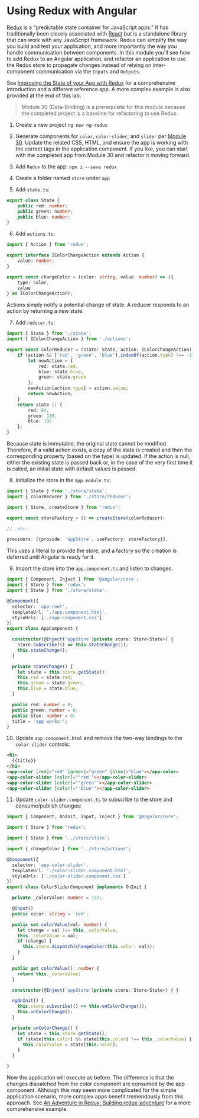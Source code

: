 # Using Redux with Angular 

[Redux](http://redux.js.org/) is a "predictable state container for JavaScript apps." It has traditionally been closely associated with [React](https://facebook.github.io/react/) but is a standalone library that can work with any JavaScript framework. Redux can simplify the way you build and test your application, and more importantly the way you handle communication between components. In this module you'll see how to add Redux to an Angular application, and refactor an application to use the Redux store to propagate changes instead of relying on inter-component communication via the `Inputs` and `Outputs`. 

See [Improving the State of your App with Redux](http://developer.telerik.com/topics/web-development/improving-state-app-redux/) for a comprehensive introduction and a different reference app. A more complex example is also provided at the end of this lab.

>Module 30 (Data-Binding) is a prerequisite for this module because the completed project is a baseline for refactoring to use Redux.

1. Create a new project `ng new ng-redux` 

2. Generate components for `color`, `color-slider`, and `slider` per [Module 30](../30-Data-Binding/README.md). Update the related CSS, HTML, and ensure the app is working with the correct tags in the application component. If you like, you can start with the completed app from Module 30 and refactor it moving forward.

3. Add `Redux` to the app: `npm i --save redux`

4. Create a folder named `store` under `app` 

5. Add `state.ts`: 

```TypeScript
export class State {
    public red: number;
    public green: number;
    public blue: number;
}
```

6. Add `actions.ts`: 

```TypeScript 
import { Action } from 'redux';

export interface IColorChangeAction extends Action {
    value: number;
}

export const changeColor = (color: string, value: number) => ({
    type: color,
    value
} as IColorChangeAction);
```

Actions simply notify a potential change of state. A reducer responds to an action by returning a new state. 

7. Add `reducer.ts`: 

```TypeScript
import { State } from './state';
import { IColorChangeAction } from './actions';

export const colorReducer = (state: State, action: IColorChangeAction) => {
    if (action && ['red', 'green', 'blue'].indexOf(action.type) !== -1) {
        let newAction = {
            red: state.red,
            blue: state.blue,
            green: state.green
        };
        newAction[action.type] = action.value; 
        return newAction;
    }
    return state || {
        red: 64,
        green: 128,
        blue: 192
    };
}
```

Because state is immutable, the original state cannot be modified. Therefore, if a valid action exists, a copy of the state is created and then the corresponding property (based on the type) is updated. If the action is null, either the existing state is passed back or, in the case of the very first time it is called, an initial state with default values is passed. 

8. Initialize the store in the `app.module.ts`:

```TypeScript
import { State } from './store/state';
import { colorReducer } from './store/reducer';

import { Store, createStore } from 'redux';

export const storeFactory = () => createStore(colorReducer);

//..etc..

providers: [{provide: 'appStore', useFactory: storeFactory}],

```

This uses a literal to provide the store, and a factory so the creation is deferred until Angular is ready for it. 

9. Import the store into the `app.component.ts` and listen to changes. 

```TypeScript 
import { Component, Inject } from '@angular/core';
import { Store } from 'redux';
import { State } from './store/state';

@Component({
  selector: 'app-root',
  templateUrl: './app.component.html',
  styleUrls: ['./app.component.css']
})
export class AppComponent {

  constructor(@Inject('appStore')private store: Store<State>) {
    store.subscribe(() => this.stateChange());
    this.stateChange();
  }

  private stateChange() {
    let state = this.store.getState();
    this.red = state.red;
    this.green = state.green;
    this.blue = state.blue;
  }

  public red: number = 0;
  public green: number = 0;
  public blue: number = 0;
  title = 'app works!';
}
```

10. Update `app.component.html` and remove the two-way bindings to the `color-slider` controls: 

```html
<h1>
  {{title}}
</h1>
<app-color [red]="red" [green]="green" [blue]="blue"></app-color>
<app-color-slider [color]="'red'"></app-color-slider>
<app-color-slider [color]="'green'"></app-color-slider>
<app-color-slider [color]="'blue'"></app-color-slider>
```

11. Update `color-slider.component.ts` to subscribe to the store and consume/publish changes: 

```TypeScript 
import { Component, OnInit, Input, Inject } from '@angular/core';

import { Store } from 'redux';

import { State } from '../store/state';

import { changeColor } from '../store/actions';

@Component({
  selector: 'app-color-slider',
  templateUrl: './color-slider.component.html',
  styleUrls: ['./color-slider.component.css']
})
export class ColorSliderComponent implements OnInit {

  private _colorValue: number = 127;

  @Input()
  public color: string = 'red';

  public set colorValue(val: number) {
    let change = val !== this._colorValue;
    this._colorValue = val;
    if (change) {
      this.store.dispatch(changeColor(this.color, val));
    }
  }

  public get colorValue(): number {
    return this._colorValue;
  }

  constructor(@Inject('appStore')private store: Store<State>) { }

  ngOnInit() {
    this.store.subscribe(() => this.onColorChange());
    this.onColorChange();
  }

  private onColorChange() {
    let state = this.store.getState();
    if (state[this.color] && state[this.color] !== this._colorValue) {
      this.colorValue = state[this.color];
    }
  }

}
```

Now the application will execute as before. The difference is that the changes dispatched from the color component are consumed by the app component. Although this may seem more complicated for the simple application scenario, more complex apps benefit tremendously from this approach. See [An Adventure in Redux: Building redux-adventure](http://csharperimage.jeremylikness.com/2016/07/an-adventure-in-redux-building-redux.html) for a more comprehensive example.





